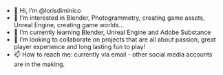 - 👋 Hi, I’m @lorisdiminico
- 👀 I’m interested in Blender, Photogrammetry, creating game assets, Unreal Engine, creating game worlds...
- 🌱 I’m currently learning Blender, Unreal Engine and Adobe Substance
- 💞️ I’m looking to collaborate on projects that are all about passion, great player experience and long lasting fun to play!
- 📫 How to reach me: currently via email - other social media accounts are in the making.

<!---
lorisdiminico/lorisdiminico is a ✨ special ✨ repository because its `README.md` (this file) appears on your GitHub profile.
You can click the Preview link to take a look at your changes.
--->
